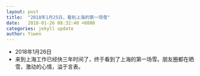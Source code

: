 ```yaml
---
layout: post
title:  "2018年1月25日，看到上海的第一场雪"
date:   2018-01-26 08:32:40 +0800
categories: jekyll update
author: Yiwen
---
```

- 2018年1月26日
- 来到上海工作已经快三年时间了，终于看到了上海的第一场雪。朋友圈都在晒雪，激动的心情，溢于言表。